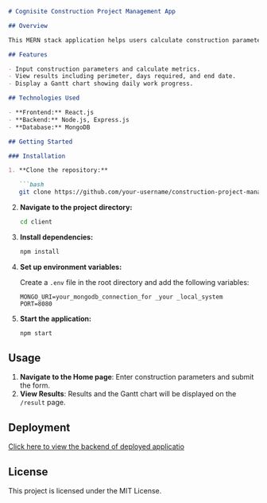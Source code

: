 
```markdown
# Cognisite Construction Project Management App

## Overview

This MERN stack application helps users calculate construction parameters for a compound and visualize the construction schedule with a Gantt chart.

## Features

- Input construction parameters and calculate metrics.
- View results including perimeter, days required, and end date.
- Display a Gantt chart showing daily work progress.

## Technologies Used

- **Frontend:** React.js
- **Backend:** Node.js, Express.js
- **Database:** MongoDB

## Getting Started

### Installation

1. **Clone the repository:**

   ```bash
   git clone https://github.com/your-username/construction-project-management-app.git
   ```

2. **Navigate to the project directory:**

   ```bash
   cd client
   ```

3. **Install dependencies:**

   ```bash
   npm install
   ```

4. **Set up environment variables:**

   Create a `.env` file in the root directory and add the following variables:

   ```
   MONGO_URI=your_mongodb_connection_for _your _local_system
   PORT=8080
   ```

5. **Start the application:**

   ```bash
   npm start
   ```

## Usage

1. **Navigate to the Home page**: Enter construction parameters and submit the form.
2. **View Results**: Results and the Gantt chart will be displayed on the `/result` page.

## Deployment

[Click here to view the backend of deployed applicatio](https://cognisite-ichw.onrender.com/api/result)

## License

This project is licensed under the MIT License.

